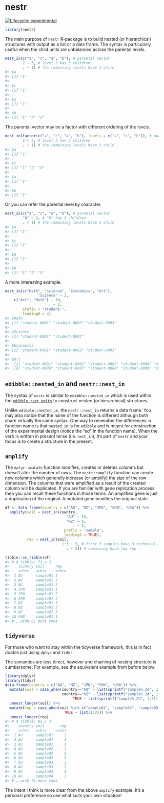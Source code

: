 
<!-- README.md is generated from README.Rmd. Please edit that file -->

# nestr

<!-- badges: start -->

[![Lifecycle:
experimental](https://img.shields.io/badge/lifecycle-experimental-orange.svg)](https://www.tidyverse.org/lifecycle/#experimental)
<!-- badges: end -->

``` r
library(nestr)
```

The main purpose of `nestr` R-package is to build nested (or
hierarchical) structures with output as a list or a data frame. The
syntax is particularly useful when the child units are unbalanced across
the parental levels.

``` r
nest_in(c("a", "c", "a", "b"), # parental vector
        2 ~ 3, # level 2 has 3 children
        . ~ 1) # the remaining levels have 1 child 
#> $a
#> [1] "1"
#> 
#> $c
#> [1] "1"
#> 
#> $a
#> [1] "1"
#> 
#> $b
#> [1] "1" "2" "3"
```

The parental vector may be a factor with different ordering of the
levels.

``` r
nest_in(factor(c("a", "c", "a", "b"), levels = c("a", "c", "b")), # parental vector
        2 ~ 3, # level 2 has 3 children
        . ~ 1) # the remaining levels have 1 child 
#> $a
#> [1] "1"
#> 
#> $c
#> [1] "1" "2" "3"
#> 
#> $a
#> [1] "1"
#> 
#> $b
#> [1] "1"
```

Or you can refer the parental level by character.

``` r
nest_in(c("a", "c", "a", "b"), # parental vector
        "b" ~ 3, # "b" has 3 children
        . ~ 1) # the remaining levels have 1 child 
#> $a
#> [1] "1"
#> 
#> $c
#> [1] "1"
#> 
#> $a
#> [1] "1"
#> 
#> $b
#> [1] "1" "2" "3"
```

A more interesting example.

``` r
nest_in(c("Math", "Science", "Economics", "Art"), 
               "Science" ~ 2,
    c("Art", "Math") ~ 10,
                    . ~ 3,
        prefix = "student-",
        leading0 = 4)
#> $Math
#> [1] "student-0001" "student-0002" "student-0003"
#> 
#> $Science
#> [1] "student-0001" "student-0002"
#> 
#> $Economics
#> [1] "student-0001" "student-0002" "student-0003"
#> 
#> $Art
#>  [1] "student-0001" "student-0002" "student-0003" "student-0004" "student-0005"
#>  [6] "student-0006" "student-0007" "student-0008" "student-0009" "student-0010"
```

## `edibble::nested_in` and `nestr::nest_in`

The syntax of `nestr` is similar to `edibble::nested_in` which is used
within the
[`edibble::set_units`](https://edibble.emitanaka.org/reference/set_units.html)
to construct nested (or hierarchical) structures.

Unlike `edibble::nested_in`, the `nestr::nest_in` returns a data frame.
You may also notice that the name of the function is different although
both share virtually the same syntax. One way to remember the
differences in function name is that `nested_in` is for `edibble` and is
meant for construction of the experimental design (notice the “ed” in
the function name). When the verb is written in present tense
(i.e. `nest_in`), it’s part of `nestr` and your focus is to create a
structure in the present.

## `amplify`

The `dplyr::mutate` function modifies, creates or deletes columns but
doesn’t alter the number of rows. The `nestr::amplify` function can
create new columns which generally increase (or amplify) the size of the
row dimension. The columns that were amplified as a result of the
created column will be duplicated. If you are familiar with gene
replication process then you can recall these functions in those terms.
An amplified gene is just a duplication of the original. A mutated gene
modifies the original state.

``` r
df <- data.frame(country = c("AU", "NZ", "JPN", "CHN", "USA")) %>% 
  amplify(soil = nest_in(country, 
                            "AU" ~ 10,
                            "NZ" ~ 8,
                               . ~ 5,
                           prefix = "sample",
                           leading0 = TRUE),
          rep = nest_in(soil, 
                          1:3 ~ 3, # first 3 samples have 3 technical rep
                            . ~ 2)) # remaining have two rep

tibble::as_tibble(df)
#> # A tibble: 71 x 3
#>    country soil     rep  
#>    <chr>   <chr>    <chr>
#>  1 AU      sample01 1    
#>  2 AU      sample01 2    
#>  3 AU      sample01 3    
#>  4 JPN     sample01 1    
#>  5 JPN     sample01 2    
#>  6 JPN     sample01 3    
#>  7 NZ      sample01 1    
#>  8 NZ      sample01 2    
#>  9 NZ      sample01 3    
#> 10 CHN     sample01 1    
#> # … with 61 more rows
```

## `tidyverse`

For those who want to stay within the tidyverse framework, this is in
fact doable just using `dplyr` and `tidyr`.

The semantics are less direct, however and chaining of nesting structure
is cumbersome. For example, see the equivalent example from before
below.

``` r
library(dplyr)
library(tidyr)
data.frame(country = c("AU", "NZ", "JPN", "CHN", "USA")) %>% 
  mutate(soil = case_when(country=="AU" ~ list(sprintf("sample%.2d", 1:10)),
                          country=="NZ" ~ list(sprintf("sample%.2d", 1:8)),
                               TRUE ~ list(sprintf("sample%.2d", 1:5)))) %>% 
  unnest_longer(soil) %>% 
  mutate(rep = case_when(soil %in% c("sample01", "sample02", "sample03") ~ list(1:3),
                           TRUE ~ list(1:2))) %>% 
  unnest_longer(rep)
#> # A tibble: 81 x 3
#>    country soil       rep
#>    <chr>   <chr>    <int>
#>  1 AU      sample01     1
#>  2 AU      sample01     2
#>  3 AU      sample01     3
#>  4 AU      sample02     1
#>  5 AU      sample02     2
#>  6 AU      sample02     3
#>  7 AU      sample03     1
#>  8 AU      sample03     2
#>  9 AU      sample03     3
#> 10 AU      sample04     1
#> # … with 71 more rows
```

The intent I think is more clear from the above `amplify` example. It’s
a personal preference so use what suits your own situation\!
